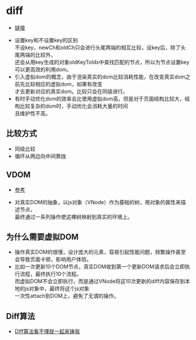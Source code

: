 # diff 

- [链接](https://segmentfault.com/a/1190000008782928)

* 设置key和不设置key的区别  
  不设key，newCh和oldCh只会进行头尾两端的相互比较，设key后，除了头尾两端的比较外，  
  还会从用key生成的对象oldKeyToIdx中查找匹配的节点，所以为节点设置key可以更高效的利用dom。
* 引入虚拟dom的概念，由于渲染真实的dom比较消耗性能，在改变真实dom之前先比较相应的虚拟dom，如果有改变  
  才去更新对应的真实dom。比较只会在同级进行。
* 有时手动优化dom的效率会比使用虚拟dom高，但是对于页面结构比较大，结构比较复杂的dom时，手动优化会消耗大量的时间  
  且维护性不高。

## 比较方式
* 同级比较
* 循环从两边向中间靠拢

## VDOM 

* [参考](https://mp.weixin.qq.com/s/lAscEOQWkk-IQq6lWCdSSw)

* 对真实DOM的抽象，以js对象（VNode）作为基础的树，用对象的属性来描述节点，  
  最终通过一系列操作使这棵树映射到真实的环境上。
## 为什么需要虚拟DOM

* 操作真实DOM的很慢，设计庞大的元素，容易引起性能问题，频繁操作甚至会导致页面卡顿，影响用户体验。
* 比如一次更新10个DOM节点，真实DOM收到第一个更新DOM请求后会立即执行流程，最终执行10个流程。  
  而虚拟DOM不会立即执行，而是通过VNode将这10次更新的diff内容保存到本地的js对象中，最终将这个js对象  
  一次性attach到DOM上，避免了无谓的操作。

## Diff算法

- [DIff算法看不懂就一起来锤我](https://mp.weixin.qq.com/s/XRR9afpujcjbgFZM0Zw6Gw)